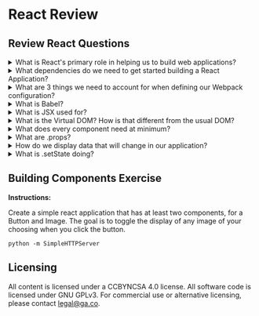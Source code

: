 # React Review

## Review React Questions

<details>
  <summary>What is React's primary role in helping us to build web applications?</summary>

  It's role is just to use data to render a UI or View(s)

</details>

<details>
  <summary>What dependencies do we need to get started building a React Application?</summary>

  `react`, `react-dom`, `webpack`, `webpack-dev-server`, `babel-core`, `babel-loader`, `babel-preset-react`

</details>


<details>
  <summary>What are 3 things we need to account for when defining our Webpack configuration?</summary>

  1. entry: The location of the app's root javascript file (specifying the app's point of entry).

  2. output: Where we want the bundled up output to go.

  3. loaders: The specific transformations to apply to our code.

</details>

<details>
  <summary>What is Babel?</summary>

  JS Compiler

</details>

<details>
  <summary>What is JSX used for?</summary>

  JSX is an alternate Javascript syntax that allows us to write code that strongly resembles HTML. It is eventually transpiled to lightweight JavaScript objects. React then uses these objects to build out a "Virtual DOM"

</details>

<details>
  <summary>What is the Virtual DOM? How is that different from the usual DOM?</summary>

  The Virtual DOM is a Javascript representation of the actual DOM. React isolates the changes between old and new instances of the Virtual DOM and then only updates the actual DOM with the necessary changes.

</details>

<details>
  <summary>What does every component need at minimum?</summary>

  A render method! It generates a Virtual DOM node that will be added to the actual DOM.

</details>

<details>
  <summary>What are .props?</summary>

  Properties! Every component has .props, they are immutable and cannot be changed while your program is running.

</details>


<details>
  <summary>How do we display data that will change in our application?</summary>

  Through a component's state, in which values stored in the component are mutable attributes.

</details>


<details>
  <summary>What is .setState doing?</summary>

    Whenever we run .setState, our component "diff's" the current DOM, and compares the Virtual DOM node with the updated state to the current DOM.

    React only replaces the current DOM with parts that have changed.

</details>

## Building Components Exercise

**Instructions:**

Create a simple react application that has at least two components, for a Button and Image. The goal is to toggle the display of any image of your choosing when you click the button.

```
python -m SimpleHTTPServer
```


## Licensing
All content is licensed under a CC­BY­NC­SA 4.0 license.
All software code is licensed under GNU GPLv3. For commercial use or alternative licensing, please contact legal@ga.co.